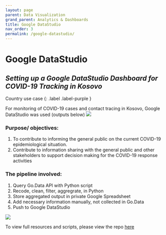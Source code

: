 ```yaml
---
layout: page
parent: Data Visualization
grand_parent: Analytics & Dashboards
title: Google DataStudio
nav_order: 3
permalink: /google-datastudio/
---
```


# Google DataStudio

## _Setting up a Google DataStudio Dashboard for COVID-19 Tracking in Kosovo_
Country use case
{: .label .label-purple }

For monitoring of COVID-19 cases and contact tracing in Kosovo, Google DataStudio was used (outputs below)
![](../assets/googledatastudio-kosovo-1.png)

### Purpose/ objectives: 
1.	To contribute to informing the general public on the current COVID-19 epidemiological situation.
2.	Contribute to information sharing with the general public and other stakeholders to support decision making for the COVID-19 response activities

### The pipeline involved:
1. Query Go.Data API with Python script
2. Recode, clean, filter, aggregrate, in Python
3. Store aggregated output in private Google Spreadsheet
4. Add necessary information manually, not collected in Go.Data
5. Push to Google DataStudio

![](../assets/kosovo-data-flow.png)

To view full resources and scripts, please view the repo [here](https://github.com/WorldHealthOrganization/godata/tree/master/analytics/country_use_cases/godata-Kosovo)

